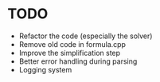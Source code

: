 # TODO

- Refactor the code (especially the solver)
- Remove old code in formula.cpp
- Improve the simplification step
- Better error handling during parsing
- Logging system
